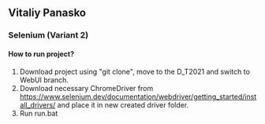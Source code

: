 ## Vitaliy Panasko
### Selenium (Variant 2)
#### How to run project?
1. Download project using "git clone", move to the D_T2021 and switch to WebUI branch.
2. Download necessary ChromeDriver from https://www.selenium.dev/documentation/webdriver/getting_started/install_drivers/ and place it in new created driver folder.
3. Run run.bat
